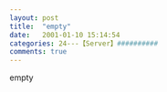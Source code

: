 ```yaml
---
layout: post
title:  "empty"
date:   2001-01-10 15:14:54
categories: 24---【Server】##########
comments: true
---
```

empty
